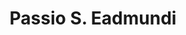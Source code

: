 ---
identifier: Cdu
writer: Mcb
title: Passio S. Eadmundi
description: "dedicated to Archbishop Dunstan"
editions: 
  - "T. Arnold, *Memorials of St Edmund's abbey*, RS 96 (1890–96), 1. 1–25 [using only copies in English libraries]"
  - "M. Winterbottom, *Three Lives of English Saints*, TMLT 1 (1972), 67–87 [from MS Cotton Tiberius B. <span class=\"smallcaps\">ii</span>]."
bibliography:
  - "On the circulation of the text, see A. Gransden, 'Abbo of Fleury's *Passio sancti Eadmundi*', *RB* 105 (1995) 20–78."
repertories:
   - BHL: 2392
   - Mirabile: 351
sources:
  - "Angers, Bibliothèque municipale, MS 121 (s. xi/xii), fols. 246r–248v."
  - "Cambridge, Corpus Christi College, MS 42 (s. xii), fols. 19r–25v."
  - "Copenhagen, Kongelige Bibliotek, MS Gl. Kgl. Saml. 1588 (s. xi), 2r–28r."
  - "Lambeth Palace Library, MS 362 (s. xi), fols. 1r–12v."
  - "BL MS Cotton Tiberius B. <span class=\"smallcaps\">ii</span> (s. xi), fols. 2r–19v."
  - "BL MS Cotton Titus A. <span class=\"smallcaps\">viii</span> (s. xii), fols. 65r–78v."
  - "Bodl. MS Digby 109 (s. xii), fols. 1r–14v."
  - "Bodl. MS Fairfax 12 (s. xii), fols. 142r–147v."
  - "Bodl. MS Rawlinson C. 440 (s. xii), fols. 194r–204r."
  - "Oxford, Jesus College, MS 75 (s. ??), fol. 517–(???)."
  - "Oxford, St John's College, MS 149 (s. xii), fols. 60r–72v."
  - "BNF MS lat. 2475 (s. xii), fols. 190v–196v."
  - "Rome"
  - "Salisbury Cathedral, MS ?? (formerly Bodl. MS Fell 2) (s. xii), fols. 125r–136v"
  - "MSS others"
---